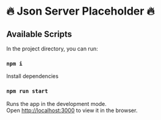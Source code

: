 # :fire: Json Server Placeholder :fire:


## Available Scripts

In the project directory, you can run:

### `npm i`
Install dependencies

### `npm run start`

Runs the app in the development mode.\
Open [http://localhost:3000](http://localhost:3000) to view it in the browser.
